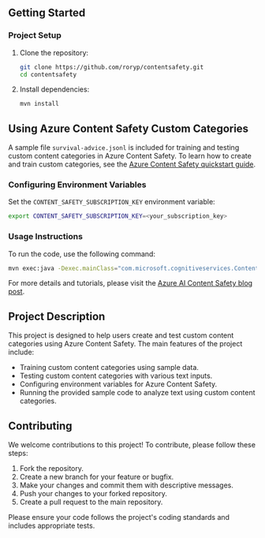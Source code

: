## Getting Started

### Project Setup

1. Clone the repository:
   ```sh
   git clone https://github.com/roryp/contentsafety.git
   cd contentsafety
   ```

2. Install dependencies:
   ```sh
   mvn install
   ```

## Using Azure Content Safety Custom Categories

A sample file `survival-advice.jsonl` is included for training and testing custom content categories in Azure Content Safety. To learn how to create and train custom categories, see the [Azure Content Safety quickstart guide](https://learn.microsoft.com/en-us/azure/ai-services/content-safety/quickstart-custom-categories).

### Configuring Environment Variables

Set the `CONTENT_SAFETY_SUBSCRIPTION_KEY` environment variable:
```sh
export CONTENT_SAFETY_SUBSCRIPTION_KEY=<your_subscription_key>
```

### Usage Instructions

To run the code, use the following command:
```sh
mvn exec:java -Dexec.mainClass="com.microsoft.cognitiveservices.ContentSafetyCustomCategorySampleCode"
```

For more details and tutorials, please visit the [Azure AI Content Safety blog post](https://techcommunity.microsoft.com/blog/azure-ai-services-blog/announcing-custom-categories-public-preview-in-azure-ai-content-safety/4147024).

## Project Description

This project is designed to help users create and test custom content categories using Azure Content Safety. The main features of the project include:

- Training custom content categories using sample data.
- Testing custom content categories with various text inputs.
- Configuring environment variables for Azure Content Safety.
- Running the provided sample code to analyze text using custom content categories.

## Contributing

We welcome contributions to this project! To contribute, please follow these steps:

1. Fork the repository.
2. Create a new branch for your feature or bugfix.
3. Make your changes and commit them with descriptive messages.
4. Push your changes to your forked repository.
5. Create a pull request to the main repository.

Please ensure your code follows the project's coding standards and includes appropriate tests.
